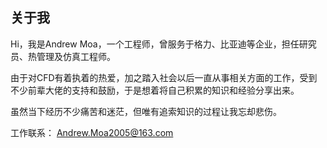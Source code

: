 ## 关于我

Hi，我是Andrew Moa，一个工程师，曾服务于格力、比亚迪等企业，担任研究员、热管理及仿真工程师。

由于对CFD有着执着的热爱，加之踏入社会以后一直从事相关方面的工作，受到不少前辈大佬的支持和鼓励，于是想着将自己积累的知识和经验分享出来。

虽然当下经历不少痛苦和迷茫，但唯有追索知识的过程让我忘却悲伤。

工作联系： Andrew.Moa2005@163.com
